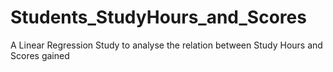 # Students_StudyHours_and_Scores
 A Linear Regression Study to analyse the relation between Study Hours and Scores gained
